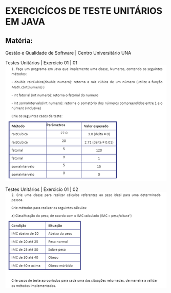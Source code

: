 # EXERCICÍCOS DE TESTE UNITÁRIOS EM JAVA

## Matéria: 
Gestão e Qualidade de Software | Centro Universitário UNA

Testes Unitários | Exercicío 01 | 01
<img src="./images/teste_unitarios_0101.png">


Testes Unitários | Exercicío 01 | 02
<img src="./images/teste_unitarios_0102.png">